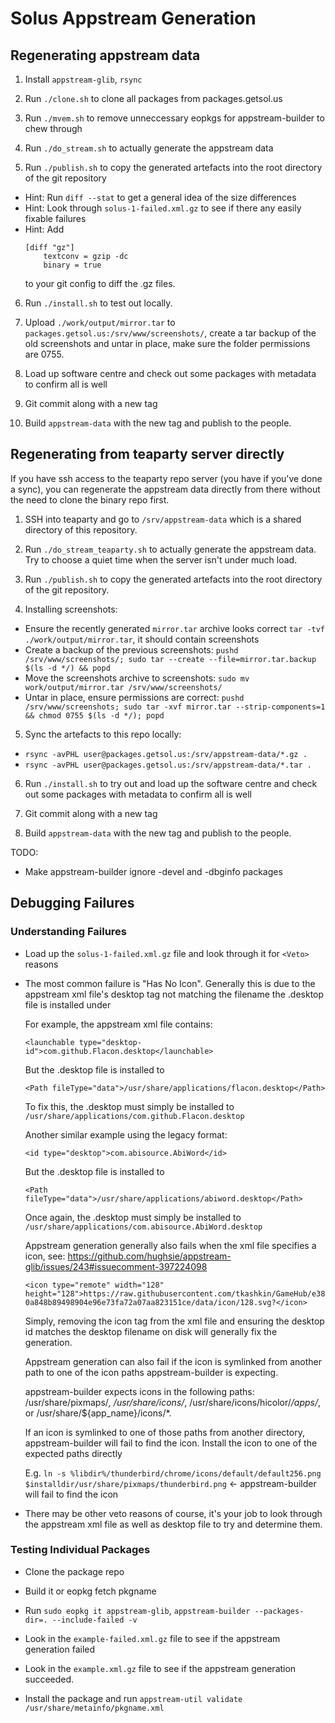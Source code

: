 # Solus Appstream Generation

## Regenerating appstream data

1. Install `appstream-glib`, `rsync`

2. Run `./clone.sh` to clone all packages from packages.getsol.us

3. Run `./mvem.sh` to remove unneccessary eopkgs for appstream-builder to chew through

4. Run `./do_stream.sh` to actually generate the appstream data

5. Run `./publish.sh` to copy the generated artefacts into the root directory of the git repository

- Hint: Run `diff --stat` to get a general idea of the size differences
- Hint: Look through `solus-1-failed.xml.gz` to see if there any easily fixable failures
- Hint: Add
    ```
    [diff "gz"]
        textconv = gzip -dc
        binary = true
    ```
  to your git config to diff the .gz files.

6. Run `./install.sh` to test out locally.

7. Upload `./work/output/mirror.tar` to `packages.getsol.us:/srv/www/screenshots/`, create a tar backup of the old screenshots and untar in place, make sure the folder permissions are 0755.

8. Load up software centre and check out some packages with metadata to confirm all is well

7. Git commit along with a new tag

8. Build `appstream-data` with the new tag and publish to the people.

## Regenerating from teaparty server directly

If you have ssh access to the teaparty repo server (you have if you've done a sync), you can regenerate the appstream data directly from there without the need to clone the binary repo first.

1. SSH into teaparty and go to `/srv/appstream-data` which is a shared directory of this repository.

2. Run `./do_stream_teaparty.sh` to actually generate the appstream data. Try to choose a quiet time when the server isn't under much load.

3. Run `./publish.sh` to copy the generated artefacts into the root directory of the git repository.

4. Installing screenshots:
  - Ensure the recently generated `mirror.tar` archive looks correct `tar -tvf ./work/output/mirror.tar`, it should contain screenshots
  - Create a backup of the previous screenshots: `pushd /srv/www/screenshots/; sudo tar --create --file=mirror.tar.backup $(ls -d */) && popd`
  - Move the screenshots archive to screenshots: `sudo mv work/output/mirror.tar /srv/www/screenshots/`
  - Untar in place, ensure permissions are correct: `pushd /srv/www/screenshots; sudo tar -xvf mirror.tar --strip-components=1 && chmod 0755 $(ls -d */); popd`

5. Sync the artefacts to this repo locally:
  - `rsync -avPHL user@packages.getsol.us:/srv/appstream-data/*.gz .`
  - `rsync -avPHL user@packages.getsol.us:/srv/appstream-data/*.tar .`

6. Run `./install.sh` to try out and load up the software centre and check out some packages with metadata to confirm all is well

7. Git commit along with a new tag

8. Build `appstream-data` with the new tag and publish to the people.

TODO:
  - Make appstream-builder ignore -devel and -dbginfo packages

## Debugging Failures

### Understanding Failures

- Load up the `solus-1-failed.xml.gz` file and look through it for `<Veto>` reasons

- The most common failure is "Has No Icon". Generally this is due to the appstream xml file's desktop tag not matching the filename the .desktop file is installed under

  For example, the appstream xml file contains:

    `<launchable type="desktop-id">com.github.Flacon.desktop</launchable>`

    But the .desktop file is installed to

    `<Path fileType="data">/usr/share/applications/flacon.desktop</Path>`

    To fix this, the .desktop must simply be installed to `/usr/share/applications/com.github.Flacon.desktop`

  Another similar example using the legacy format:

    `<id type="desktop">com.abisource.AbiWord</id>`

    But the .desktop file is installed to

    `<Path fileType="data">/usr/share/applications/abiword.desktop</Path>`

    Once again, the .desktop must simply be installed to `/usr/share/applications/com.abisource.AbiWord.desktop`

  Appstream generation generally also fails when the xml file specifies a icon, see: https://github.com/hughsie/appstream-glib/issues/243#issuecomment-397224098

    `<icon type="remote" width="128" height="128">https://raw.githubusercontent.com/tkashkin/GameHub/e380a848b89498904e96e73fa72a07aa823151ce/data/icon/128.svg?</icon>`

    Simply, removing the icon tag from the xml file and ensuring the desktop id matches the desktop filename on disk will generally fix the generation.

  Appstream generation can also fail if the icon is symlinked from another path to one of the icon paths appstream-builder is expecting.

    appstream-builder expects icons in the following paths: /usr/share/pixmaps/*, /usr/share/icons/*, /usr/share/icons/hicolor/*/apps/*, or /usr/share/${app_name}/icons/*.

    If an icon is symlinked to one of those paths from another directory, appstream-builder will fail to find the icon. Install the icon to one of the expected paths directly

    E.g. `ln -s %libdir%/thunderbird/chrome/icons/default/default256.png $installdir/usr/share/pixmaps/thunderbird.png` <- appstream-builder will fail to find the icon

- There may be other veto reasons of course, it's your job to look through the appstream xml file as well as desktop file to try and determine them.

### Testing Individual Packages

- Clone the package repo

- Build it or eopkg fetch pkgname

- Run `sudo eopkg it appstream-glib`, `appstream-builder --packages-dir=. --include-failed -v`

- Look in the `example-failed.xml.gz` file to see if the appstream generation failed

- Look in the `example.xml.gz` file to see if the appstream generation succeeded.

- Install the package and run `appstream-util validate /usr/share/metainfo/pkgname.xml`
